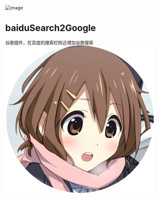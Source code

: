 ![image](https://github.com/qiongxing/baiduSearch2Google/blob/master/%E8%B0%B7%E6%AD%8C%E6%8F%92%E4%BB%B6%E5%86%85%E5%AE%B9%E6%8F%92%E5%85%A5/images/qxTabIco.png=300*300)
# baiduSearch2Google
谷歌插件，在百度的搜索栏附近增加谷歌搜索
<img src="https://github.com/qiongxing/baiduSearch2Google/blob/master/%E8%B0%B7%E6%AD%8C%E6%8F%92%E4%BB%B6%E5%86%85%E5%AE%B9%E6%8F%92%E5%85%A5/images/qxTabIco.png"/>

